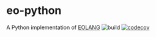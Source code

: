 # eo-python
A Python implementation of [EOLANG](https://github.com/cqfn/eo)
![build](https://github.com/nikololiahim/eo-runtime-python/actions/workflows/maven.yml/badge.svg)
[![codecov](https://codecov.io/gh/nikololiahim/eo-runtime-python/branch/main/graph/badge.svg?token=0JZ435JHVP)](https://codecov.io/gh/nikololiahim/eo-runtime-python)
